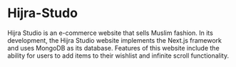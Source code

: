 # Hijra-Studo
 Hijra Studio is an e-commerce website that sells Muslim fashion. In its development, the Hijra Studio website implements the Next.js framework and uses MongoDB as its database. Features of this website include the ability for users to add items to their wishlist and infinite scroll functionality.
